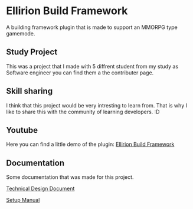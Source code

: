 # Ellirion Build Framework

A building framework plugin that is made to support an MMORPG type gamemode.

## Study Project

This was a project that I made with 5 diffrent student from my study as Software engineer you can find them a the contributer page.

## Skill sharing

I think that this project would be very intresting to learn from. That is why I like to share this with the community of learning developers. :D


## Youtube

Here you can find a little demo of the plugin: [Ellirion Build Framework](https://www.youtube.com/watch?v=Dejgl0UGkYI)

## Documentation

Some documentation that was made for this project.

[Technical Design Document](https://docs.google.com/document/d/13YxvIVgfdrp9--XdSxwXIOz6srpb1a9vGlMDG2wCLJc/edit?usp=sharing)

[Setup Manual](https://docs.google.com/document/d/1_Fio8iK32LHFqjCLeaQv3AAGmzaWXDfqhqM2CQYWOos/edit?usp=sharing)
